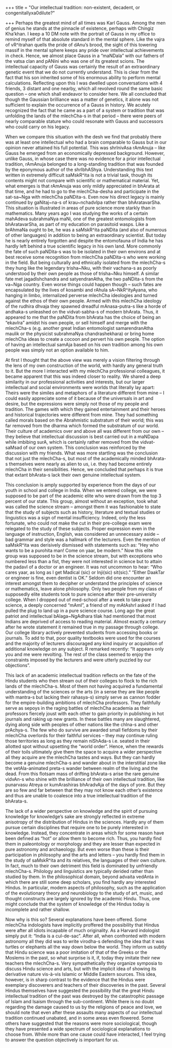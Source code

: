 +++
title = "Our intellectual tradition: non-existent, decadent, or congenitallyxa0dilute?"

+++
Perhaps the greatest mind of all times was Karl Gauss. Among the men of
genius he stands at the pinnacle of existence, perhaps with Chingiz
Kha’khan. I keep a 10 DM note with the portrait of Gauss in my office
to remind myself of that absolute standard in the mental sphere. Like
the vajra of vR^itrahan quells the pride of dAnu’s brood, the sight of
this towering massif in the mental sphere keeps any pride over
intellectual achievements in check. Hence, we almost place Gauss in a
“maNDala” with our fathers of the vatsa clan and pANini who was one of
its greatest scions. The intellectual capacity of Gauss was certainly
the result of an extraordinary genetic event that we do not currently
understand. This is clear from the fact that his son inherited some of
his enormous ability to perform mental calculations. Reflecting upon
this I was dwelled upon conversations with 4 friends, 3 distant and one
nearby, which all revolved round the same basic question – one which
shall endeavor to consider here. We all concluded that though the
Gaussian brilliance was a matter of genetics, it alone was not
sufficient to explain the occurrence of a Gauss in history. We acutely
recognized the fact that he came as a part of a system or tradition that
was unfolding the lands of the mlechCha-s in that period – there were
peers of nearly comparable stature who could resonate with Gauss and
successors who could carry on his legacy.

When we compare this situation with the desh we find that probably there
was at least one intellectual who had a brain comparable to Gauss but in
our opinion never attained his full potential. This was shrInivAsa
rAmAnuja – like Gauss he emerged from an economically depressed
background. However, unlike Gauss, in whose case there was no evidence
for a prior intellectual tradition, rAmAnuja belonged to a long-standing
tradition that was founded by the eponymous author of the shrIbhAShya.
Understanding this text written in extremely difficult saMskR^ita is not
a trivial task, though its contents might not compare with scientific or
mathematical material. Yet, what emerges is that rAmAnuja was only
mildly appreciated in bhArata at that time, and he had to go to the
mlechCha-desha and participate in the sat-sa\~Nga with mlechCha
paNDita-s. Even now his direct legacy is mainly continued by
gaNitaj\~na-s of krau\~nchadvIpa rather than bhAratavarSha. This
situation is illustrated in areas of pure science more starkly than in
mathematics. Many years ago I was studying the works of a certain
mahAdeva subrahmaNya maNi, one of the greatest entomologists from
bhAratavarSha, as part of my education on parasitoid wasps. Like a
brAhmaNa ought to be, he was a saMskR^ita paNDita (and also of numerous
of other languages) in addition to being an extraordinary scientist. But
today he is nearly entirely forgotten and despite the entomofauna of
India he has hardly left behind a true scientific legacy in his own
land. More commonly the fate of such paNDita-s was to be isolated in
their own environs and at best receive some recognition from mlechCha
paNDita-s who were working in the field. But being culturally and
ethnically isolated from the mlechCha-s they hung like the legendary
trisha\~Nku, with their vachana-s as poorly understood by their own
people as those of trisha\~Nku himself. A similar fate met
jagadIshchandra and satyendranAtha, the two paNDita-s from the va\~Nga
country. Even worse things could happen though – such fates are
encapsulated by the lives of kosambi and rAhula sA\~NkR^ityAyana, who
hanging in limbo, internalized perverse mlechCha ideologies and turned
against the ethos of their own people. Armed with this mlechCha ideology
of the rudhira dhvaja they spawned dreadful mAnasa-putra-s like a horde
of andhaka-s unleashed on the vidvat-sabha-s of modern bhArata. Thus, it
appeared to me that the paNDita from bhArata has the choice of being an
“ekavIra” amidst his own people, or sell himself and merge with the
mlechCha-s (e.g. another great Indian entomologist samarendranAtha
maulik or the physicist subrahmaNya chandrashekhara) or bring home
mlechCha ideas to create a cocoon and pervert his own people. The option
of having an intellectual samAja based on his own tradition among his
own people was simply not an option available to him.

At first I thought that the above view was merely a vision filtering
through the lens of my own construction of the world, with hardly any
general truth to it. But the more I interacted with my mlechCha
professional colleagues, it became apparent that this was indeed closer
to reality. We shared a deep similarity in our professional activities
and interests, but our larger intellectual and social environments were
worlds that literally lay apart: Theirs were the similes and metaphors
of a literature different from mine – I could easily appreciate some of
it because of the universals in art and desire, but the expressions were
simply not those of my people and tradition. The games with which they
gained entertainment and their heroes and historical trajectories were
different from mine. They had something called morals based on the
Abrahmistic substratum of their world; this was far removed from the
dharma which formed the substratum of our world. Their culture of
academics over and above all was different from our own – they believe
that intellectual discussion is best carried out in a maNDapa while
imbibing surA, which is certainly rather removed from the vidvat-saMsad
of our own system. This conclusion was reinforced by the discussion with
my friends. What was more startling was the conclusion that not just the
mlechCha-s, but most of the academically minded bhArata-s themselves
were nearly as alien to us, i.e. they had become entirely mlechCha in
their sensibilities. Hence, we concluded that perhaps it is true that
extant bhArata-s lack their own genuine intellectual system.

This conclusion is amply supported by experience from the days of our
youth in school and college in India. When we entered college, we were
supposed to be part of the academic elite who were drawn from the top 3
percent of our state. This group, almost without an exception, took what
was called the science stream – amongst them it was fashionable to state
that the study of subjects such as history, literature and textual
studies or linguistics was a sign of mental insufficiency. Indeed, only
the less fortunate, who could not make the cut in their pre-college exam
were relegated to the study of these subjects. Proper expression even in
the language of instruction, English, was considered an unnecessary
aside – bad grammar and style was a hallmark of the lecturers. Even the
mention of saMskR^ita was derisively dismissed with statements such as:
“Hey who wants to be a purohita man\! Come on yaar, be modern.” Now
this elite group was supposed to be in the science stream, but with
exceptions who numbered less than a fist, they were not interested in
science but to attain the padavI of a doctor or an engineer. It was not
uncommon to hear: “Who cares yaar, as long as I get Madical (sic) or
Inji(sic) sit(sic).” “Either DaakTar or engineer is fine, even dentist
is OK.” Seldom did one encounter an interest amongst them to decipher or
understand the principles of science or mathematics, leave alone
philosophy. Only two people from my class of supposedly elite students
took to pure science after their pre-university college. When I dropped
out of med-school after a week to take pure science, a deeply concerned
“mAmI”, a friend of my mAtAshrI asked if I had pulled the plug to land
up in a pure science course. Long ago the great patriot and intellectual
bAlaga\~NgAdhara tilak had mentioned that most Indians are deprived of
access to reading material. Almost exactly a century after he wrote
statement it remained true in my passage through college. Our college
library actively prevented students from accessing books or journals. To
add to that, poor quality textbooks were used for the courses and the
majority of lecturers discouraged any kind inquiry or acquisition of
additional knowledge on any subject. R remarked recently: “It appears
only you and me were revolting. The rest of the class seemed to enjoy
the constraints imposed by the lecturers and were utterly puzzled by our
objections”.

This lack of an academic intellectual tradition reflects on the fate of
the Hindu students who then stream out of their colleges to flock to the
rich lands of the mlechCha-s. Most of them not having acquired a
fundamental understanding of the sciences or the arts (in a sense they
are like people with mantra-s but lacking their rahasya-s) simply serve
as cannon fodder for the empire-building ambitions of mlechCha
professors. They faithfully serve as sepoys in the raging battles of
mlechCha academia as their professors fiercely joust with each other to
gain priority in publishing in hot journals and raking up new grants. In
these battles many are slaughtered, dying along side with peoples of
other nations like the chIna-s and other prAchya-s. The few who do
survive are awarded small fiefdoms by their mlechCha overlords for their
faithful services – they may continue ruling those territories as long
as they remain niShAda-s i.e. seated in their allotted spot without
upsetting the “world order”. Hence, when the rewards of their toils
ultimately give them the space to acquire a wider perspective all they
acquire are the mlechCha tastes and ways. But they can hardly become a
genuine mlechCha-s and wander about in the interstitial zone like the
vetAla-animated preta-s wander between realm of the living and the dead.
From this flotsam mass of drifting bhArata-s arise the rare genuine
vidvAn-s who shine with the brilliance of their own intellectual
tradition, like punarvasu Atreya or kumArashiras bhAradvAja of the days
of yore. But they are so few and far between that they may not know each
other’s existence and thus are unable to coalesce into a true
intellectual tradition of the bhArata-s.

The lack of a wider perspective on knowledge and the spirit of pursuing
knowledge for knowledge’s sake are strongly reflected in extreme
anisotropy of the distribution of Hindus in the sciences. Hardly any of
them pursue certain disciplines that require one to be purely interested
in knowledge. Instead, they concentrate in areas which for some reason
have been defined as “hot” or allow them to become rich. Thus, you
hardly find them in paleontology or morphology and they are lesser than
expected in pure astronomy and archaeology. But even worse than these is
their participation in philosophy and the arts and letters – you hardly
find them in the study of saMskR^ita and its relatives, the languages of
their own culture. In fact, much to their own detriment this field is
dominated by unfriendly mlechCha-s. Philology and linguistics are
typically derided rather than studied by them. In the philosophical
domain, beyond advaita vedAnta in which there are still some deep
scholars, you find hardly any interested Hindus. In particular, modern
aspects of philosophy, such as the application of the evolutionary
theory and neurobiology to the study of art, music, and thought
constructs are largely ignored by the academic Hindu. Thus, one might
conclude that the system of knowledge of the Hindus today is incomplete
and rather shallow.

Now why is this so? Several explanations have been offered. Some
mlechCha indologists have implicitly proffered the possibility that
Hindus were after all idiots incapable of much originality. As a Harvard
indologist simply put it: “India is a cul-de-sac”. After all, when
confronted with modern astronomy all they did was to write virodha-s
defending the idea that it was turtles or elephants all the way down
below the world. They inform us subtly that Hindu science was a poor
imitation of that of the Greeks or the Moslems in the past, so what
surprise is it, if, today they imitate their new teachers the
mlechCha-s. Very sympathetically they organize symposia to discuss Hindu
science and arts, but with the implicit idea of showing its derivative
nature vis-à-vis Islamic or Middle Eastern sources. This idea, however,
is in sharp contrast to the evidence that the Hindus were exemplary
discoverers and teachers of their discoveries in the past. Several
Hindus themselves have suggested the possibility that the great Hindu
intellectual tradition of the past was destroyed by the catastrophic
passage of Islam and Isaism through the sub-continent. While there is no
doubt regarding the damage caused to us by the religions of peace and
love, we should note that even after these assaults many aspects of our
intellectual tradition continued unabated, and in some areas even
flowered. Some others have suggested that the reasons were more
sociological, though they have presented a wide spectrum of sociological
explanations to choose from. While more than one cause could have
interacted, I feel trying to answer the question objectively is
important for us.
